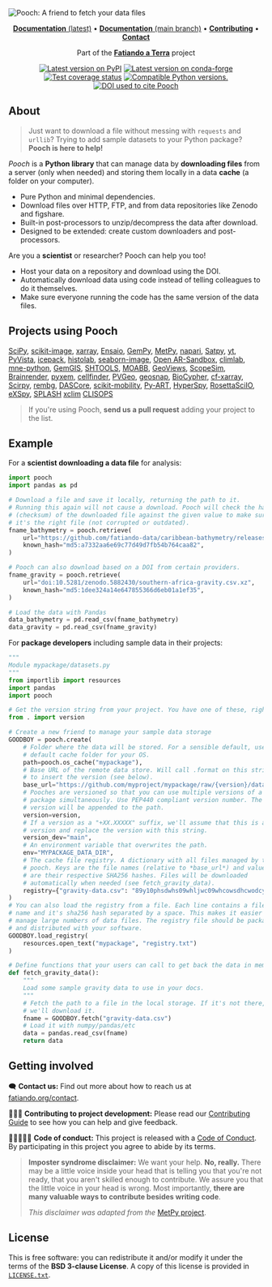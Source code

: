 <img src="https://github.com/fatiando/pooch/raw/main/doc/_static/readme-banner.png" alt="Pooch: A friend to fetch your data files">

<p align="center">
<a href="https://www.fatiando.org/pooch"><strong>Documentation</strong> (latest)</a> •
<a href="https://www.fatiando.org/pooch/dev"><strong>Documentation</strong> (main branch)</a> •
<a href="https://github.com/fatiando/pooch/blob/main/CONTRIBUTING.md"><strong>Contributing</strong></a> •
<a href="https://www.fatiando.org/contact/"><strong>Contact</strong></a>
</p>

<p align="center">
Part of the <a href="https://www.fatiando.org"><strong>Fatiando a Terra</strong></a> project
</p>

<p align="center">
<a href="https://pypi.python.org/pypi/pooch"><img src="http://img.shields.io/pypi/v/pooch.svg?style=flat-square" alt="Latest version on PyPI"></a>
<a href="https://github.com/conda-forge/pooch-feedstock"><img src="https://img.shields.io/conda/vn/conda-forge/pooch.svg?style=flat-square" alt="Latest version on conda-forge"></a>
<a href="https://codecov.io/gh/fatiando/pooch"><img src="https://img.shields.io/codecov/c/github/fatiando/pooch/main.svg?style=flat-square" alt="Test coverage status"></a>
<a href="https://pypi.python.org/pypi/pooch"><img src="https://img.shields.io/pypi/pyversions/pooch.svg?style=flat-square" alt="Compatible Python versions."></a>
<a href="https://doi.org/10.21105/joss.01943"><img src="https://img.shields.io/badge/doi-10.21105%2Fjoss.01943-blue?style=flat-square" alt="DOI used to cite Pooch"></a>
</p>

## About

> Just want to download a file without messing with `requests` and `urllib`?
> Trying to add sample datasets to your Python package?
> **Pooch is here to help!**

*Pooch* is a **Python library** that can manage data by **downloading files**
from a server (only when needed) and storing them locally in a data **cache**
(a folder on your computer).

* Pure Python and minimal dependencies.
* Download files over HTTP, FTP, and from data repositories like Zenodo and figshare.
* Built-in post-processors to unzip/decompress the data after download.
* Designed to be extended: create custom downloaders and post-processors.

Are you a **scientist** or researcher? Pooch can help you too!

* Host your data on a repository and download using the DOI.
* Automatically download data using code instead of telling colleagues to do it themselves.
* Make sure everyone running the code has the same version of the data files.

## Projects using Pooch

[SciPy](https://github.com/scipy/scipy), 
[scikit-image](https://github.com/scikit-image/scikit-image),
[xarray](https://github.com/pydata/xarray),
[Ensaio](https://github.com/fatiando/ensaio),
[GemPy](https://github.com/cgre-aachen/gempy),
[MetPy](https://github.com/Unidata/MetPy),
[napari](https://github.com/napari/napari),
[Satpy](https://github.com/pytroll/satpy),
[yt](https://github.com/yt-project/yt),
[PyVista](https://github.com/pyvista/pyvista),
[icepack](https://github.com/icepack/icepack),
[histolab](https://github.com/histolab/histolab),
[seaborn-image](https://github.com/SarthakJariwala/seaborn-image),
[Open AR-Sandbox](https://github.com/cgre-aachen/open_AR_Sandbox),
[climlab](https://github.com/climlab/climlab),
[mne-python](https://github.com/mne-tools/mne-python),
[GemGIS](https://github.com/cgre-aachen/gemgis),
[SHTOOLS](https://github.com/SHTOOLS/SHTOOLS),
[MOABB](https://github.com/NeuroTechX/moabb),
[GeoViews](https://github.com/holoviz/geoviews),
[ScopeSim](https://github.com/AstarVienna/ScopeSim),
[Brainrender](https://github.com/brainglobe/brainrender),
[pyxem](https://github.com/pyxem/pyxem),
[cellfinder](https://github.com/brainglobe/cellfinder),
[PVGeo](https://github.com/OpenGeoVis/PVGeo),
[geosnap](https://github.com/oturns/geosnap),
[BioCypher](https://github.com/biocypher/biocypher),
[cf-xarray](https://github.com/xarray-contrib/cf-xarray),
[Scirpy](https://github.com/scverse/scirpy),
[rembg](https://github.com/danielgatis/rembg),
[DASCore](https://github.com/DASDAE/dascore),
[scikit-mobility](https://github.com/scikit-mobility/scikit-mobility),
[Py-ART](https://github.com/ARM-DOE/pyart),
[HyperSpy](https://github.com/hyperspy/hyperspy),
[RosettaSciIO](https://github.com/hyperspy/rosettasciio),
[eXSpy](https://github.com/hyperspy/exspy),
[SPLASH](https://github.com/Adam-Boesky/astro_SPLASH)
[xclim](https://github.com/Ouranosinc/xclim)
[CLISOPS](https://github.com/roocs/clisops)


> If you're using Pooch, **send us a pull request** adding your project to the list.

## Example

For a **scientist downloading a data file** for analysis:

```python
import pooch
import pandas as pd

# Download a file and save it locally, returning the path to it.
# Running this again will not cause a download. Pooch will check the hash
# (checksum) of the downloaded file against the given value to make sure
# it's the right file (not corrupted or outdated).
fname_bathymetry = pooch.retrieve(
    url="https://github.com/fatiando-data/caribbean-bathymetry/releases/download/v1/caribbean-bathymetry.csv.xz",
    known_hash="md5:a7332aa6e69c77d49d7fb54b764caa82",
)

# Pooch can also download based on a DOI from certain providers.
fname_gravity = pooch.retrieve(
    url="doi:10.5281/zenodo.5882430/southern-africa-gravity.csv.xz",
    known_hash="md5:1dee324a14e647855366d6eb01a1ef35",
)

# Load the data with Pandas
data_bathymetry = pd.read_csv(fname_bathymetry)
data_gravity = pd.read_csv(fname_gravity)
```

For **package developers** including sample data in their projects:

```python
"""
Module mypackage/datasets.py
"""
from importlib import resources
import pandas
import pooch

# Get the version string from your project. You have one of these, right?
from . import version

# Create a new friend to manage your sample data storage
GOODBOY = pooch.create(
    # Folder where the data will be stored. For a sensible default, use the
    # default cache folder for your OS.
    path=pooch.os_cache("mypackage"),
    # Base URL of the remote data store. Will call .format on this string
    # to insert the version (see below).
    base_url="https://github.com/myproject/mypackage/raw/{version}/data/",
    # Pooches are versioned so that you can use multiple versions of a
    # package simultaneously. Use PEP440 compliant version number. The
    # version will be appended to the path.
    version=version,
    # If a version as a "+XX.XXXXX" suffix, we'll assume that this is a dev
    # version and replace the version with this string.
    version_dev="main",
    # An environment variable that overwrites the path.
    env="MYPACKAGE_DATA_DIR",
    # The cache file registry. A dictionary with all files managed by this
    # pooch. Keys are the file names (relative to *base_url*) and values
    # are their respective SHA256 hashes. Files will be downloaded
    # automatically when needed (see fetch_gravity_data).
    registry={"gravity-data.csv": "89y10phsdwhs09whljwc09whcowsdhcwodcydw"}
)
# You can also load the registry from a file. Each line contains a file
# name and it's sha256 hash separated by a space. This makes it easier to
# manage large numbers of data files. The registry file should be packaged
# and distributed with your software.
GOODBOY.load_registry(
    resources.open_text("mypackage", "registry.txt")
)

# Define functions that your users can call to get back the data in memory
def fetch_gravity_data():
    """
    Load some sample gravity data to use in your docs.
    """
    # Fetch the path to a file in the local storage. If it's not there,
    # we'll download it.
    fname = GOODBOY.fetch("gravity-data.csv")
    # Load it with numpy/pandas/etc
    data = pandas.read_csv(fname)
    return data
```

## Getting involved

🗨️ **Contact us:**
Find out more about how to reach us at
[fatiando.org/contact](https://www.fatiando.org/contact/).

👩🏾‍💻 **Contributing to project development:**
Please read our
[Contributing Guide](https://github.com/fatiando/pooch/blob/main/CONTRIBUTING.md)
to see how you can help and give feedback.

🧑🏾‍🤝‍🧑🏼 **Code of conduct:**
This project is released with a
[Code of Conduct](https://github.com/fatiando/community/blob/main/CODE_OF_CONDUCT.md).
By participating in this project you agree to abide by its terms.

> **Imposter syndrome disclaimer:**
> We want your help. **No, really.** There may be a little voice inside your
> head that is telling you that you're not ready, that you aren't skilled
> enough to contribute. We assure you that the little voice in your head is
> wrong. Most importantly, **there are many valuable ways to contribute besides
> writing code**.
>
> *This disclaimer was adapted from the*
> [MetPy project](https://github.com/Unidata/MetPy).

## License

This is free software: you can redistribute it and/or modify it under the terms
of the **BSD 3-clause License**. A copy of this license is provided in
[`LICENSE.txt`](https://github.com/fatiando/pooch/blob/main/LICENSE.txt).

